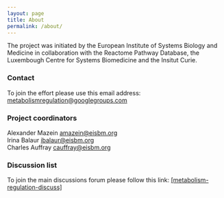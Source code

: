 ```yaml
---
layout: page
title: About
permalink: /about/
---
```


The project was initiated by the European Institute of Systems Biology and Medicine in collaboration with the Reactome Pathway Database, the Luxembough Centre for Systems Biomedicine and the Insitut Curie.

### Contact

To join the effort please use this email address:<br />
[metabolismregulation@googlegroups.com](mailto:metabolismregulation@googlegroups.com)

### Project coordinators

Alexander Mazein [amazein@eisbm.org](mailto:amazein@eisbm.org)<br />
Irina Balaur [ibalaur@eisbm.org](mailto:ibalaur@eisbm.org)<br />
Charles Auffray [cauffray@eisbm.org](mailto:cauffray@eisbm.org)

### Discussion list

To join the main discussions forum please follow this link: [[metabolism-regulation-discuss]](https://groups.google.com/forum/#!forum/metabolism-regulation-discuss)
